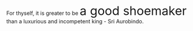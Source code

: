 For thyself, it is greater to be <font size="6">a good shoemaker</font> than a luxurious and incompetent king - Sri Aurobindo.


